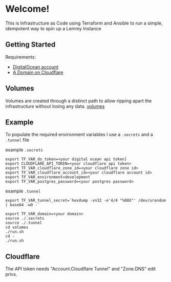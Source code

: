# Welcome!

This is Infrastructure as Code using Terraform and Ansible to run a simple, idempotent way to spin up a Lemmy Instance

## Getting Started

Requirements:
* [DigitalOcean account](https://www.digitalocean.com/)
* [A Domain on Cloudflare](https://www.cloudflare.com/)

## Volumes

Volumes are created through a distinct path to allow ripping apart
the infrastructure without losing any data. [volumes](./volumes)

## Example

To populate the required environment variables I use a `.secrets` and a `.tunnel` file

example `.secrets`

```shell
export TF_VAR_do_token=<your digital ocean api token]
export CLOUDFLARE_API_TOKEN=<your cloudflare api token>
export TF_VAR_cloudflare_zone_id=<your cloudflare zone id>
export TF_VAR_cloudflare_account_id=<your cloudflare account id>
export TF_VAR_environment=development
export TF_VAR_postgres_password=<your postgres password>
```

example `.tunnel`

```shell
export TF_VAR_tunnel_secret=`hexdump -vn32 -e'4/4 "%08X"' /dev/urandom | base64 -w0 -`
```

```shell
export TF_VAR_domain=<your domain>
source ./.secrets
source ./.tunnel
cd volumes
./run.sh
cd -
./run.sh
```

## Cloudflare

The API token needs "Account.Cloudflare Tunnel" and "Zone.DNS" edit privs.